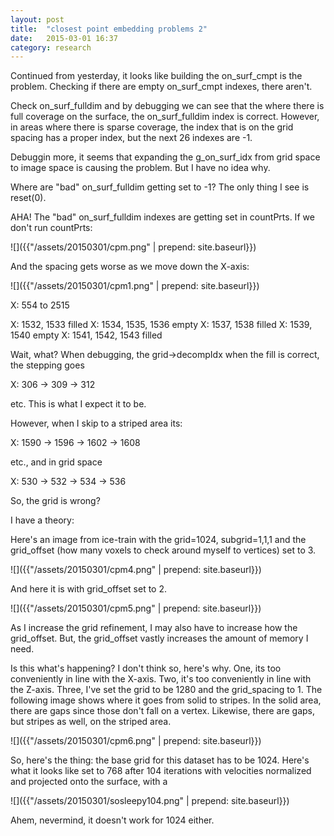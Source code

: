 ```yaml
---
layout: post
title:  "closest point embedding problems 2"
date:   2015-03-01 16:37
category: research 
---
```

Continued from yesterday, it looks like building the on_surf_cmpt is the problem.
Checking if there are empty on_surf_cmpt indexes, there aren't.

Check on_surf_fulldim and by debugging we can see that the where there is full
coverage on the surface, the on_surf_fulldim index is correct. However, in
areas where there is sparse coverage, the index that is on the grid spacing 
has a proper index, but the next 26 indexes are -1.

Debuggin more, it seems that expanding the g_on_surf_idx from grid space to
image space is causing the problem. But I have no idea why.

Where are "bad" on_surf_fulldim getting set to -1? The only thing I see is reset(0).

AHA! The "bad" on_surf_fulldim indexes are getting set in countPrts. If we 
don't run countPrts:

![]({{"/assets/20150301/cpm.png" | prepend: site.baseurl}})

And the spacing gets worse as we move down the X-axis:

![]({{"/assets/20150301/cpm1.png" | prepend: site.baseurl}})

X: 554 to 2515

X: 1532, 1533 filled
X: 1534, 1535, 1536 empty
X: 1537, 1538 filled
X: 1539, 1540 empty
X: 1541, 1542, 1543 filled

Wait, what? When debugging, the grid->decompIdx when the fill is correct, the stepping goes

X: 306 -> 309 -> 312

etc. This is what I expect it to be.

However, when I skip to a striped area its:

X: 1590 -> 1596 -> 1602 -> 1608

etc., and in grid space

X: 530 -> 532 -> 534 -> 536 

So, the grid is wrong?

I have a theory:

Here's an image from ice-train with the grid=1024, subgrid=1,1,1 and the 
grid_offset (how many voxels to check around myself to vertices) set to 3.

![]({{"/assets/20150301/cpm4.png" | prepend: site.baseurl}})

And here it is with grid_offset set to 2.
 
![]({{"/assets/20150301/cpm5.png" | prepend: site.baseurl}})

As I increase the grid refinement, I may also have to increase how the grid_offset.
But, the grid_offset vastly increases the amount of memory I need.

Is this what's happening?  I don't think so, here's why. One, its too conveniently in line
with the X-axis. Two, it's too conveniently in line with the Z-axis. Three, I've set the
grid to be 1280 and the grid_spacing to 1. The following image shows where it goes from
solid to stripes. In the solid area, there are gaps since those don't fall 
on a vertex. Likewise, there are gaps, but stripes as well, on the striped area.

![]({{"/assets/20150301/cpm6.png" | prepend: site.baseurl}})

So, here's the thing: the base grid for this dataset has to be 1024. Here's what it looks like
set to 768 after 104 iterations with velocities normalized and projected onto the surface, with a 

![]({{"/assets/20150301/sosleepy104.png" | prepend: site.baseurl}})

Ahem, nevermind, it doesn't work for 1024 either.

